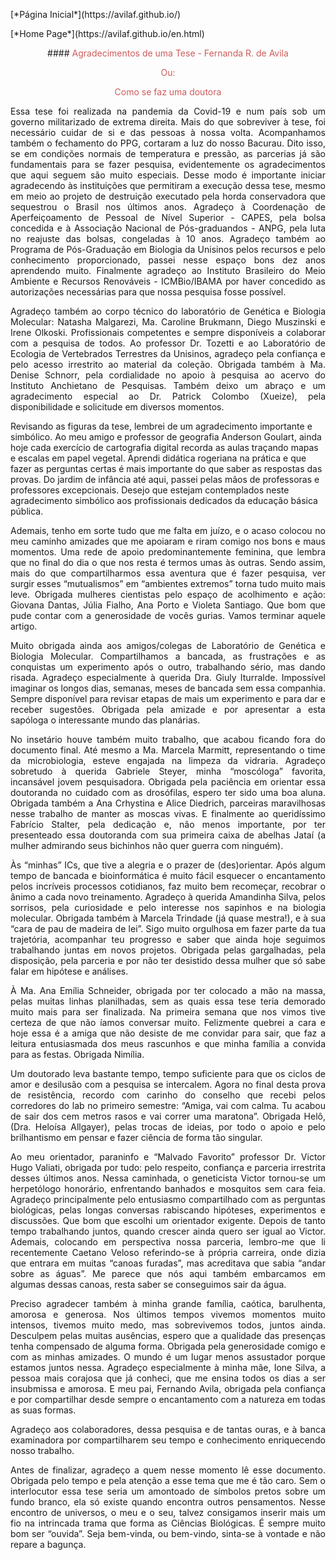 <p>[*Página Inicial*](https://avilaf.github.io/)</p>
<p>[*Home Page*](https://avilaf.github.io/en.html)</p>

<p>
<center>
#### <span style="color: IndianRed"> Agradecimentos de uma Tese - Fernanda R. de Avila  </p>
<p> Ou: </p> 
<p> Como se faz uma doutora
</span>
</center>
</p>

 

<p align="justify"> Essa tese foi realizada na pandemia da Covid-19 e num país sob um governo militarizado de extrema direita. Mais do que sobreviver à tese, foi necessário cuidar de si e das pessoas à nossa volta. Acompanhamos também o fechamento do PPG, cortaram a luz do nosso Bacurau. Dito isso, se em condições normais de temperatura e pressão, as parcerias já são fundamentais para se fazer pesquisa, evidentemente os agradecimentos que aqui seguem são muito especiais. Desse modo é importante iniciar agradecendo às instituições que permitiram a execução dessa tese, mesmo em meio ao projeto de destruição executado pela horda conservadora que sequestrou o Brasil nos últimos anos. Agradeço à Coordenação de Aperfeiçoamento de Pessoal de Nível Superior - CAPES, pela bolsa concedida e à Associação Nacional de Pós-graduandos - ANPG, pela luta no reajuste das bolsas, congeladas à 10 anos. Agradeço também ao Programa de Pós-Graduação em Biologia da Unisinos pelos recursos e pelo conhecimento proporcionado, passei nesse espaço bons dez anos aprendendo muito. Finalmente agradeço ao Instituto Brasileiro do Meio Ambiente e Recursos Renováveis - ICMBio/IBAMA por haver concedido as autorizações necessárias para que nossa pesquisa fosse possível.</p>
<p align="justify">  Agradeço também ao corpo técnico do laboratório de Genética e Biologia Molecular: Natasha Malgarezi, Ma. Caroline Brukmann, Diego Muszinski e Irene Olkoski. Profissionais competentes e sempre disponíveis a colaborar com a pesquisa de todos. Ao professor Dr. Tozetti e ao Laboratório de Ecologia de Vertebrados Terrestres da Unisinos, agradeço pela confiança e pelo acesso irrestrito ao material da coleção. Obrigada também à Ma. Denise Schnorr, pela cordialidade no apoio à pesquisa ao acervo do Instituto Anchietano de Pesquisas. Também deixo um abraço e um agradecimento especial ao Dr. Patrick Colombo (Xueize), pela disponibilidade e solicitude em diversos momentos.</p>
Revisando as figuras da tese, lembrei de um agradecimento importante e simbólico. Ao meu amigo e professor de geografia Anderson Goulart, ainda hoje cada exercício de cartografia digital recorda as aulas traçando mapas e escalas em papel vegetal. Aprendi didática rogeriana na prática e que fazer as perguntas certas é mais importante do que saber as respostas das provas. Do jardim de infância até aqui, passei pelas mãos de professoras e professores excepcionais. Desejo que estejam contemplados neste agradecimento simbólico aos profissionais dedicados da educação básica pública.</p>
<p align="justify">       Ademais, tenho em sorte tudo que me falta em juízo, e o acaso colocou no meu caminho amizades que me apoiaram e riram comigo nos bons e maus momentos. Uma rede de apoio predominantemente feminina, que lembra que no final do dia o que nos resta é termos umas às outras. Sendo assim, mais do que compartilharmos essa aventura que é fazer pesquisa, ver surgir esses “mutualismos” em “ambientes extremos” torna tudo muito mais leve. Obrigada mulheres cientistas pelo espaço de acolhimento e ação: Giovana Dantas, Júlia Fialho, Ana Porto e Violeta Santiago. Que bom que pude contar com a generosidade de vocês gurias. Vamos terminar aquele artigo.</p>
<p align="justify">       Muito obrigada ainda aos amigos/colegas de Laboratório de Genética e Biologia Molecular. Compartilhamos a bancada, as frustrações e as conquistas um experimento após o outro, trabalhando sério, mas dando risada. Agradeço especialmente à querida Dra. Giuly Iturralde. Impossível imaginar os longos dias, semanas, meses de bancada sem essa companhia. Sempre disponível para revisar etapas de mais um experimento e para dar e receber sugestões. Obrigada pela amizade e por apresentar a esta sapóloga o interessante mundo das planárias.</p>
 <p align="justify">      No insetário houve também muito trabalho, que acabou ficando fora do documento final. Até mesmo a Ma. Marcela Marmitt, representando o time da microbiologia, esteve engajada na limpeza da vidraria. Agradeço sobretudo à querida Gabriele Steyer, minha “moscóloga” favorita, incansável jovem pesquisadora. Obrigada pela paciência em orientar essa doutoranda no cuidado com as drosófilas, espero ter sido uma boa aluna. Obrigada também a Ana Crhystina e Alice Diedrich, parceiras maravilhosas nesse trabalho de manter as moscas vivas. E finalmente ao queridíssimo Fabrício Stalter, pela dedicação e, não menos importante, por ter presenteado essa doutoranda com sua primeira caixa de abelhas Jataí (a mulher admirando seus bichinhos não quer guerra com ninguém).</p> 
<p align="justify">       Às “minhas” ICs, que tive a alegria e o prazer de (des)orientar. Após algum tempo de bancada e bioinformática é muito fácil esquecer o encantamento pelos incríveis processos cotidianos, faz muito bem recomeçar, recobrar o ânimo a cada novo treinamento. Agradeço à querida Amandinha Silva, pelos sorrisos, pela curiosidade e pelo interesse nos sapinhos e na biologia molecular. Obrigada também à Marcela Trindade (já quase mestra!), e à sua “cara de pau de madeira de lei”. Sigo muito orgulhosa em fazer parte da tua trajetória, acompanhar teu progresso e saber que ainda hoje seguimos trabalhando juntas em novos projetos. Obrigada pelas gargalhadas, pela disposição, pela parceria e por não ter desistido dessa mulher que só sabe falar em hipótese e análises.</p>
 <p align="justify">      À Ma. Ana Emília Schneider, obrigada por ter colocado a mão na massa, pelas muitas linhas planilhadas, sem as quais essa tese teria demorado muito mais para ser finalizada. Na primeira semana que nos vimos tive certeza de que não íamos conversar muito. Felizmente quebrei a cara e hoje essa é a amiga que não desiste de me convidar para sair, que faz a leitura entusiasmada dos meus rascunhos e que minha família a convida para as festas. Obrigada Nimília.</p>
<p align="justify">       Um doutorado leva bastante tempo, tempo suficiente para que os ciclos de amor e desilusão com a pesquisa se intercalem. Agora no final desta prova de resistência, recordo com carinho do conselho que recebi pelos corredores do lab no primeiro semestre: “Amiga, vai com calma. Tu acabou de sair dos cem metros rasos e vai correr uma maratona”. Obrigada Helô, (Dra. Heloísa Allgayer), pelas trocas de ideias, por todo o apoio e pelo brilhantismo em pensar e fazer ciência de forma tão singular.</p> 
<p align="justify">       Ao meu orientador, paraninfo e “Malvado Favorito” professor Dr. Victor Hugo Valiati, obrigada por tudo: pelo respeito, confiança e parceria irrestrita desses últimos anos. Nessa caminhada, o geneticista Victor tornou-se um herpetólogo honorário, enfrentando banhados e mosquitos sem cara feia. Agradeço principalmente pelo entusiasmo compartilhado com as perguntas biológicas, pelas longas conversas rabiscando hipóteses, experimentos e discussões. Que bom que escolhi um orientador exigente. Depois de tanto tempo trabalhando juntos, quando crescer ainda quero ser igual ao Victor. Ademais, colocando em perspectiva nossa parceria, lembro-me que li recentemente Caetano Veloso referindo-se à própria carreira, onde dizia que entrara em muitas “canoas furadas”, mas acreditava que sabia “andar sobre as águas”. Me parece que nós aqui também embarcamos em algumas dessas canoas, resta saber se conseguimos sair da água.</p> 
<p align="justify">       Preciso agradecer também à minha grande família, caótica, barulhenta, amorosa e generosa. Nos últimos tempos vivemos momentos muito intensos, tivemos muito medo, mas sobrevivemos todos, juntos ainda. Desculpem pelas muitas ausências, espero que a qualidade das presenças tenha compensado de alguma forma. Obrigada pela generosidade comigo e com as minhas amizades. O mundo é um lugar menos assustador porque estamos juntos nessa. Agradeço especialmente à minha mãe, Ione Silva, a pessoa mais corajosa que já conheci, que me ensina todos os dias a ser insubmissa e amorosa. E meu pai, Fernando Avila, obrigada pela confiança e por compartilhar desde sempre o encantamento com a natureza em todas as suas formas.</p>
<p align="justify">       Agradeço aos colaboradores, dessa pesquisa e de tantas ouras, e à banca examinadora por compartilharem seu tempo e conhecimento enriquecendo nosso trabalho.</p>
<p align="justify">       Antes de finalizar, agradeço a quem nesse momento lê esse documento. Obrigada pelo tempo e pela atenção a esse tema que me é tão caro. Sem o interlocutor essa tese seria um amontoado de símbolos pretos sobre um fundo branco, ela só existe quando encontra outros pensamentos. Nesse encontro de universos, o meu e o seu, talvez consigamos inserir mais um fio na intrincada trama que forma as Ciências Biológicas. É sempre muito bom ser “ouvida”. Seja bem-vinda, ou bem-vindo, sinta-se à vontade e não repare a bagunça.</p>












